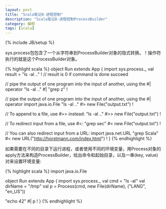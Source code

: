 ```yaml
---
layout: post
title: "Scala笔记8-进程控制"
description: "Scala笔记8-进程控制ProcessBuilder"
category: 编程
tags: [scala]
---
```

{% include JB/setup %}

sys.process包包含了一个从字符串到ProcessBuilder对象的隐式转换。！操作符执行的就是这个ProcessBuilder对象。

{% highlight scala %}
object Run extends App {
  import sys.process._ 
  val result = "ls -al .." ! // result is 0 if command is done succeed
    
  // pipe the output of one program into the input of another, using the #| operator
  "ls -al .." #| "grep z" ! 
    
  // pipe the output of one program into the input of another, using the #| operator
  import java.io.File
  "ls -al .." #> new File("output.txt") !
    
  // To append to a file, use #>> instead:
  "ls -al .." #>> new File("output.txt") !
    
  // To redirect input from a file, use #<:
  "grep sec" #< new File("output.txt") !
    
  // You can also redirect input from a URL:
  import java.net.URL
  "grep Scala" #< new URL("http://horstmann.com/index.html") !
}
{% endhighlight %}

如果需要在不同的目录下运行进程，或者使用不同的环境变量，用Process对象的apply方法来构造ProcessBuilder，给出命令和起始目录，以及一串(key, value)对来设置环境变量:

{% highlight scala %}
import java.io.File

object Run extends App {
  import sys.process._ 
  val cmd = "ls -al"
  val dirName = "/tmp"
  val p = Process(cmd, new File(dirName), ("LANG", "en_US"))
    
  "echo 42" #| p !
}
{% endhighlight %}